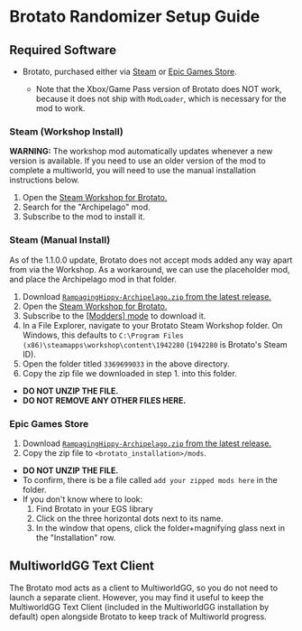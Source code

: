 # Brotato Randomizer Setup Guide

## Required Software

- Brotato, purchased either via
  [Steam](https://store.steampowered.com/app/1942280/Brotato/) or [Epic Games
  Store](https://store.epicgames.com/en-US/p/brotato-ed4097).

  - Note that the Xbox/Game Pass version of Brotato does NOT work, because it does not
    ship with `ModLoader`, which is necessary for the mod to work.

### Steam (Workshop Install)

**WARNING:** The workshop mod automatically updates whenever a new version is available.
If you need to use an older version of the mod to complete a multiworld, you will need
to use the manual installation instructions below.

1. Open the [Steam Workshop for
   Brotato.](https://steamcommunity.com/app/1942280/workshop/)
2. Search for the "Archipelago" mod.
3. Subscribe to the mod to install it.

### Steam (Manual Install)

As of the 1.1.0.0 update, Brotato does not accept mods added any way apart from via the
Workshop. As a workaround, we can use the placeholder mod, and place the Archipelago mod
in that folder.

1. Download [`RampagingHippy-Archipelago.zip` from the latest
   release.](https://github.com/SpenserHaddad/Brotato-ArchipelagoClient/releases/latest)
2. Open the [Steam Workshop for
   Brotato.](https://steamcommunity.com/app/1942280/workshop/)
3. Subscribe to the [[Modders]
   mode](https://steamcommunity.com/sharedfiles/filedetails/?id=3369699033) to download
   it.
4. In a File Explorer, navigate to your Brotato Steam Workshop folder. On Windows, this
   defaults to `C:\Program Files (x86)\steamapps\workshop\content\1942280` (`1942280` is
   Brotato's Steam ID).
5. Open the folder titled `3369699033` in the above directory.
6. Copy the zip file we downloaded in step 1. into this folder.
  - **DO NOT UNZIP THE FILE.**
  - **DO NOT REMOVE ANY OTHER FILES HERE.**

### Epic Games Store

1. Download [`RampagingHippy-Archipelago.zip` from the latest
   release.](https://github.com/SpenserHaddad/Brotato-ArchipelagoClient/releases/latest)
2. Copy the zip file to `<brotato_installation>/mods`.
  - **DO NOT UNZIP THE FILE.**
  - To confirm, there is be a file called `add your zipped mods here` in the folder.
  - If you don't know where to look:
    1. Find Brotato in your EGS library
    2. Click on the three horizontal dots next to its name.
    3. In the window that opens, click the folder+magnifying glass next in the
       "Installation" row.

## MultiworldGG Text Client

The Brotato mod acts as a client to MultiworldGG, so you do not need to launch a separate
client. However, you may find it useful to keep the MultiworldGG Text Client (included in
the MultiworldGG installation by default) open alongside Brotato to keep track of
Multiworld progress.
